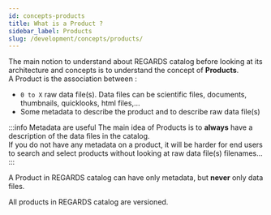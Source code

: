 ```yaml
---
id: concepts-products
title: What is a Product ?
sidebar_label: Products
slug: /development/concepts/products/
---
```


The main notion to understand about REGARDS catalog before looking at its architecture and concepts is to understand the
concept of **Products**.  
A Product is the association between :

- `0 to X` raw data file(s). Data files can be scientific files, documents, thumbnails, quicklooks, html files,...
- Some metadata to describe the product and to describe raw data file(s)

:::info Metadata are useful
The main idea of Products is to **always** have a description of the data files in the catalog.  
If you do not have any metadata on a product, it will be harder for end users to search and select products without
looking at raw data file(s) filenames...
:::

A Product in REGARDS catalog can have only metadata, but **never** only data files.

All products in REGARDS catalog are versioned.